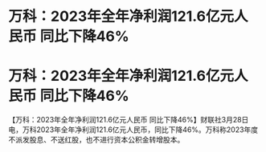 # 万科：2023年全年净利润121.6亿元人民币 同比下降46%

# 万科：2023年全年净利润121.6亿元人民币 同比下降46%

【万科：2023年全年净利润121.6亿元人民币
同比下降46%】财联社3月28日电，万科2023年全年净利润121.6亿元人民币，同比下降46%。万科称2023年度不派发股息、不送红股，也不进行资本公积金转增股本。

